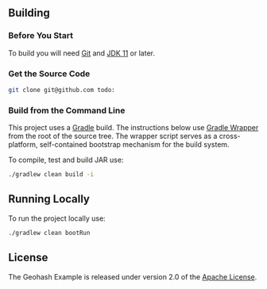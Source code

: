 ## Building

### Before You Start

To build you will need [Git](http://help.github.com/set-up-git-redirect) and [JDK 11](https://www.oracle.com/technetwork/java/javase/downloads/index.html) or later.

### Get the Source Code

```bash
git clone git@github.com todo:
```

### Build from the Command Line

This project uses a [Gradle](http://gradle.org/) build.
The instructions below use [Gradle Wrapper](https://docs.gradle.org/current/userguide/gradle_wrapper.html) from the root of the source tree.
The wrapper script serves as a cross-platform, self-contained bootstrap mechanism for the build system.

To compile, test and build JAR use:

```bash
./gradlew clean build -i
```

## Running Locally

To run the project locally use:

```bash
./gradlew clean bootRun
```

## License

The Geohash Example is released under version 2.0 of the [Apache License](http://www.apache.org/licenses/LICENSE-2.0).
